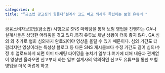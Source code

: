 ```yaml
---
categories: d
title: "“금소법 광고심의 힘들다”설계사 코드 빼고 퇴사후 독립하는 보험 유튜버 "
---
```

금융소비자보호법(금소법) 시행으로 SNS 마케팅을 통해 보험 영업을 진행하는 GA나 설계사들은 상당한 어려움을 겪고 있다.특히 유튜브 채널 상황이 더욱 좋지 않다. GA 심의 외 추가로 협회 심의까지 완료되어야 영상을 올릴 수 있기 때문이다. 심의 기간도 더 걸리지만 영상이라는 특성상 블로그 등 다른 SNS 게시물보다 수정 기간도 길어 심의/수정 후 업로드하게 되면 이미 마케팅 타이밍을 놓치기 일쑤다.여기에 더해 내용과 관계없이 영상만 올라오면 신고부터 하는 일부 설계사의 악의적인 신고도 유튜브를 통한 보험 영업을 더욱 어렵게 하고